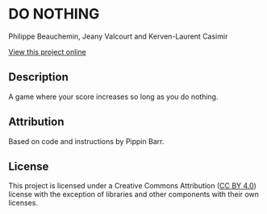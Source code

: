 # DO NOTHING

Philippe Beauchemin, Jeany Valcourt and Kerven-Laurent Casimir

[View this project online](https://philippe-bn.github.io/cart253/topics/events/events-challenge/)

## Description

A game where your score increases so long as you do nothing.

## Attribution

Based on code and instructions by Pippin Barr.

## License

This project is licensed under a Creative Commons Attribution ([CC BY 4.0](https://creativecommons.org/licenses/by/4.0/deed.en)) license with the exception of libraries and other components with their own licenses.